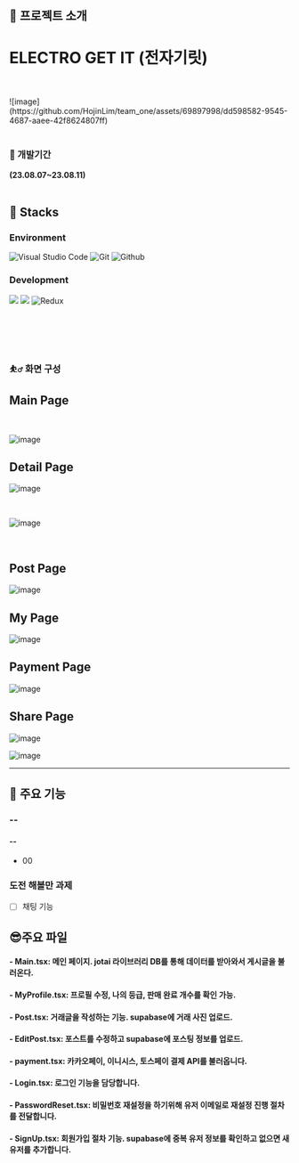 ## :bicyclist: 프로젝트 소개

# ELECTRO GET IT (전자기릿)

<br/>
<br/>
![image](https://github.com/HojinLim/team_one/assets/69897998/dd598582-9545-4687-aaee-42f8624807ff)

<br/>
<br/>

### :boxing_glove: 개발기간

**(23.08.07~23.08.11)**
<br/><br/>

## :paperclip: Stacks

### Environment

![Visual Studio Code](https://img.shields.io/badge/Visual%20Studio%20Code-007ACC?style=for-the-badge&logo=Visual%20Studio%20Code&logoColor=white)
![Git](https://img.shields.io/badge/Git-F05032?style=for-the-badge&logo=Git&logoColor=white)
![Github](https://img.shields.io/badge/GitHub-181717?style=for-the-badge&logo=GitHub&logoColor=white)

### Development

<img src="https://img.shields.io/badge/React-61DAFB?style=for-the-badge&logo=React&logoColor=white"/> <img src="https://img.shields.io/badge/firebase-FFCA28?style=for-the-badge&logo=firebase&logoColor=white"/>
![Redux](https://img.shields.io/badge/Redux-764ABC?style=for-the-badge&logo=Redux&logoColor=purple)

#

<br/><br/>

### :bouncing_ball_man: 화면 구성

## Main Page

<br/>

![image](https://github.com/HojinLim/team_one/assets/69897998/c285061e-dad1-49dc-9242-7890bd59fa51)


## Detail Page
![image](https://github.com/HojinLim/team_one/assets/69897998/50f8ab2c-a3c5-41e6-89b3-c63dc4959963)

<br/>


![image](https://github.com/HojinLim/team_one/assets/69897998/5525fcd0-8bf3-4204-a385-80ead9972938)


<br/>


## Post Page

![image](https://github.com/HojinLim/team_one/assets/69897998/7ef4dafd-8b4c-4ed7-94af-330995cc098b)


## My Page

![image](https://github.com/HojinLim/team_one/assets/69897998/7f920ec7-9929-4004-b0b3-d11e415fdc28)

## Payment Page

![image](https://github.com/HojinLim/team_one/assets/69897998/44162c12-1bf9-4eb9-893b-3b033ae22775)


## Share Page

![image](https://github.com/HojinLim/team_one/assets/69897998/87838a89-1344-43e7-b0f0-d762a0a43440)

![image](https://github.com/HojinLim/team_one/assets/69897998/96fd3b50-912e-4858-b1c4-e1b0bbaf8272)


---

## :partying_face: 주요 기능

### --

#### --

- 00

### 도전 해볼만 과제

* [ ] 채팅 기능


## :sunglasses:주요 파일

#### - Main.tsx: 메인 페이지. jotai 라이브러리 DB를 통해 데이터를 받아와서 게시글을 불러온다.

#### - MyProfile.tsx: 프로필 수정, 나의 등급, 판매 완료 개수를 확인 가능.

#### - Post.tsx: 거래글을 작성하는 기능. supabase에 거래 사진 업로드.

#### - EditPost.tsx: 포스트를 수정하고 supabase에 포스팅 정보를 업로드.

#### - payment.tsx: 카카오페이, 이니시스, 토스페이 결제 API를 불러옵니다.

#### - Login.tsx: 로그인 기능을 담당합니다.

#### - PasswordReset.tsx: 비밀번호 재설정을 하기위해 유저 이메일로 재설정 진행 절차를 전달합니다.

#### - SignUp.tsx: 회원가입 절차 기능. supabase에 중복 유저 정보를 확인하고 없으면 새 유저를 추가합니다.

<br/><br/>

<br/><br/>
